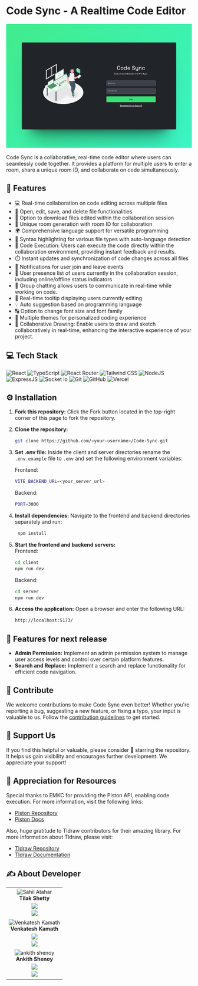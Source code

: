 # Code Sync - A Realtime Code Editor

![Preview Image](./preview.png)

Code Sync is a collaborative, real-time code editor where users can seamlessly code together. It provides a platform for multiple users to enter a room, share a unique room ID, and collaborate on code simultaneously.



## 🔮 Features

-   💻 Real-time collaboration on code editing across multiple files
-   📁 Open, edit, save, and delete file functionalities
-   💾 Option to download files edited within the collaboration session
-   🚀 Unique room generation with room ID for collaboration
-   🌍 Comprehensive language support for versatile programming
-   🌈 Syntax highlighting for various file types with auto-language detection
-   🚀 Code Execution: Users can execute the code directly within the collaboration environment, providing instant feedback and results.
-   ⏱️ Instant updates and synchronization of code changes across all files
-   📣 Notifications for user join and leave events
-   👥 User presence list of users currently in the collaboration session, including online/offline status indicators
-   💬 Group chatting allows users to communicate in real-time while working on code.
-   🎩 Real-time tooltip displaying users currently editing
-   💡 Auto suggestion based on programming language
-   🔠 Option to change font size and font family
-   🎨 Multiple themes for personalized coding experience
-   🎨 Collaborative Drawing: Enable users to draw and sketch collaboratively in real-time, enhancing the interactive experience of your project.


## 💻 Tech Stack

![React](https://img.shields.io/badge/React-20232A?style=for-the-badge&logo=react&logoColor=61DAFB)
![TypeScript](https://img.shields.io/badge/TypeScript-007ACC?style=for-the-badge&logo=typescript&logoColor=white)
![React Router](https://img.shields.io/badge/React_Router-CA4245?style=for-the-badge&logo=react-router&logoColor=white)
![Tailwind CSS](https://img.shields.io/badge/Tailwind_CSS-38B2AC?style=for-the-badge&logo=tailwind-css&logoColor=white)
![NodeJS](https://img.shields.io/badge/Node.js-43853D?style=for-the-badge&logo=node.js&logoColor=white)
![ExpressJS](https://img.shields.io/badge/Express.js-404D59?style=for-the-badge)
![Socket io](https://img.shields.io/badge/Socket.io-ffffff?style=for-the-badge)
![Git](https://img.shields.io/badge/GIT-E44C30?style=for-the-badge&logo=git&logoColor=white)
![GitHub](https://img.shields.io/badge/GitHub-100000?style=for-the-badge&logo=github&logoColor=white)
![Vercel](https://img.shields.io/badge/Vercel-000000?style=for-the-badge&logo=vercel&logoColor=white)

## ⚙️ Installation

1. **Fork this repository:** Click the Fork button located in the top-right corner of this page to fork the repository.
2. **Clone the repository:**
    ```bash
    git clone https://github.com/<your-username>/Code-Sync.git
    ```
3. **Set .env file:**
   Inside the client and server directories rename the `.env.example` file to `.env` and set the following environment variables:

    Frontend:

    ```bash
    VITE_BACKEND_URL=<your_server_url>
    ```

    Backend:

    ```bash
    PORT=3000
    ```

4. **Install dependencies:**
   Navigate to the frontend and backend directories separately and run:
    ```bash
     npm install
    ```
5. **Start the frontend and backend servers:**  
   Frontend:
    ```bash
    cd client
    npm run dev
    ```
    Backend:
    ```bash
    cd server
    npm run dev
    ```
6. **Access the application:**
   Open a browser and enter the following URL:
    ```bash
    http://localhost:5173/
    ```

## 🔮 Features for next release

-   **Admin Permission:** Implement an admin permission system to manage user access levels and control over certain platform features.
-   **Search and Replace:** Implement a search and replace functionality for efficient code navigation.

## 🤝 Contribute

We welcome contributions to make Code Sync even better! Whether you're reporting a bug, suggesting a new feature, or fixing a typo, your input is valuable to us. Follow the [contribution guidelines](CONTRIBUTING.md) to get started.

## 🌟 Support Us

If you find this helpful or valuable, please consider 🌟 starring the repository. It helps us gain visibility and encourages further development. We appreciate your support!


## 🌟 Appreciation for Resources

Special thanks to EMKC for providing the Piston API, enabling code execution. For more information, visit the following links:

-   [Piston Repository](https://github.com/engineer-man/piston)
-   [Piston Docs](https://piston.readthedocs.io/en/latest/api-v2/)

Also, huge gratitude to Tldraw contributors for their amazing library. For more information about Tldraw, please visit:

-   [Tldraw Repository](https://github.com/tldraw/tldraw)
-   [Tldraw Documentation](https://tldraw.dev/)

## ✍️ About Developer

<table>
  <tbody>
    <tr>
      <td align="center" valign="top">
        <img src="https://github.com/Tilak-Shetty.png" width="120px;" alt="Sahil Atahar"/>
        <br />
        <b>Tilak Shetty</b>
      </td>
    </tr>
    <tr>
        <td align="center">
            <a href="https://github.com/Tilak-Shetty">
            <img src="https://img.shields.io/badge/GitHub-100000.svg?style=for-the-badge&logo=github&logoColor=white"/>
        </a>
        <br/>
        <a href="https://www.linkedin.com/in/tilak-shetty-15268322a/">
            <img src="https://img.shields.io/badge/linkedin-%230077B5.svg?style=for-the-badge&logo=linkedin&logoColor=white"/>
        </a>
        </td>
    </tr>
    <tr>
      <td align="center" valign="top">
        <img src="https://github.com/venkateeshh.png" width="120px;" alt="Venkatesh Kamath"/>
        <br />
        <b>Venkatesh Kamath</b>
      </td>
    </tr>
    <tr>
        <td align="center">
            <a href="https://github.com/venkateeshh">
            <img src="https://img.shields.io/badge/GitHub-100000.svg?style=for-the-badge&logo=github&logoColor=white"/>
        </a>
        <br/>
        <a href="https://linkedin.com/in/venkateeshh">
            <img src="https://img.shields.io/badge/linkedin-%230077B5.svg?style=for-the-badge&logo=linkedin&logoColor=white"/>
        </a>
        </td>
    </tr>
    <tr>
      <td align="center" valign="top">
        <img src="https://github.com/ankith-shenoy.png" width="120px;" alt="ankith shenoy "/>
        <br />
        <b>Ankith Shenoy</b>
      </td>
    </tr>
    <tr>
        <td align="center">
            <a href="https://github.com/ankith-shenoy">
            <img src="https://img.shields.io/badge/GitHub-100000.svg?style=for-the-badge&logo=github&logoColor=white"/>
        </a>
        <br/>
        <a href="https://linkedin.com/in/ankith">
            <img src="https://img.shields.io/badge/linkedin-%230077B5.svg?style=for-the-badge&logo=linkedin&logoColor=white"/>
        </a>
        </td>
    </tr>
  </tbody>
</table>
